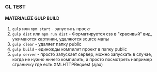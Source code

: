 ### GL TEST
#### MATERIALIZE GULP BUILD

1. `gulp` или `npm start` - запустить проект
2. `gulp dist` или `npm run dist` - Форматируется css в "красивый" вид, ужимаются картинки, удаляются source мапы
3. `gulp clear` - удаляет папку public
4. `gulp build` - единожды компилит проект в папку public
5. `gulp server` - просто запускает сервер, можно запускать в случае, когда не нужно ничего компилить, а просто посмотреть например страничку где есть XMLHTTPRequest (ajax)
